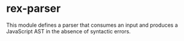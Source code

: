 # rex-parser

This module defines a parser that consumes an input and produces a JavaScript AST in the absence of syntactic errors.
